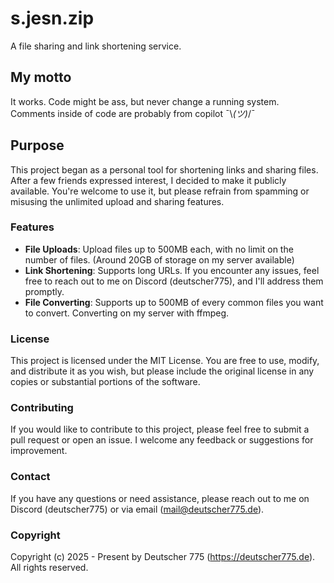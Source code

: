 # s.jesn.zip
A file sharing and link shortening service.

## My motto
It works. Code might be ass, but never change a running system. Comments inside of code are probably from copilot ¯\\_(ツ)_/¯

## Purpose
This project began as a personal tool for shortening links and sharing files. After a few friends expressed interest, I decided to make it publicly available. You're welcome to use it, but please refrain from spamming or misusing the unlimited upload and sharing features.

### Features
- **File Uploads**: Upload files up to 500MB each, with no limit on the number of files. (Around 20GB of storage on my server available)
- **Link Shortening**: Supports long URLs. If you encounter any issues, feel free to reach out to me on Discord (deutscher775), and I'll address them promptly.
- **File Converting**: Supports up to 500MB of every common files you want to convert. Converting on my server with ffmpeg.

### License
This project is licensed under the MIT License. You are free to use, modify, and distribute it as you wish, but please include the original license in any copies or substantial portions of the software.

### Contributing
If you would like to contribute to this project, please feel free to submit a pull request or open an issue. I welcome any feedback or suggestions for improvement.

### Contact
If you have any questions or need assistance, please reach out to me on Discord (deutscher775) or via email (mail@deutscher775.de).

### Copyright
Copyright (c) 2025 - Present by Deutscher 775 (https://deutscher775.de). All rights reserved.
